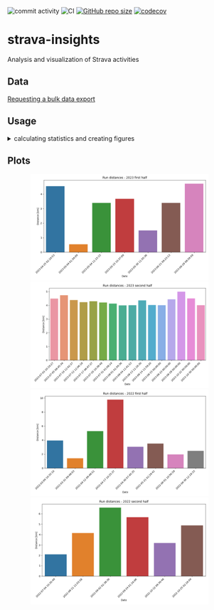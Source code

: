![commit activity](https://img.shields.io/github/commit-activity/m/TheNewThinkTank/strava-insights)
![CI](https://github.com/TheNewThinkTank/strava-insights/actions/workflows/wf.yml/badge.svg)
[![GitHub repo size](https://img.shields.io/github/repo-size/TheNewThinkTank/strava-insights?style=flat&logo=github&logoColor=whitesmoke&label=Repo%20Size)](https://github.com/TheNewThinkTank/strava-insights/archive/refs/heads/main.zip)
[![codecov](https://codecov.io/gh/TheNewThinkTank/strava-insights/branch/main/graph/badge.svg)](https://codecov.io/gh/TheNewThinkTank/strava-insights)

# strava-insights
Analysis and visualization of Strava activities

## Data

[Requesting a bulk data export](https://support.strava.com/hc/en-us/articles/216918437-Exporting-your-Data-and-Bulk-Export#h_01GG58HC4F1BGQ9PQZZVANN6WF)

## Usage

<details>
  <summary>calculating statistics and creating figures</summary>

running the Python module to create figures:<br>
`python3 src/plot.py`

running the TypeScript module to calculate statistics:<br>
compilation: `tsc src/calc.ts`<br>
running: `node src/calc.js`

</details>

## Plots

<p align="center">
  <img src="img/2023_first_half_run_distances_bar_plot.png" width="400"/>
  <img src="img/2023_second_half_run_distances_bar_plot.png" width="400"/>
  <img src="img/2022_first_half_run_distances_bar_plot.png" width="400"/>
  <img src="img/2022_second_half_run_distances_bar_plot.png" width="400"/
</p>



<!-- Below: all runs uploaded to Strava
![All Strava runs](img/all_runs.png) -->

<!-- <p align="center">
  <img src="img/2023_run_distances_bar_plot.png" width="400"/>
</p>

<p align="center">
  <img src="img/2022_run_distances_bar_plot.png" width="400"/>
</p>

<p align="center">
  <img src="img/2021_run_distances_bar_plot.png" width="400"/>
</p> -->
